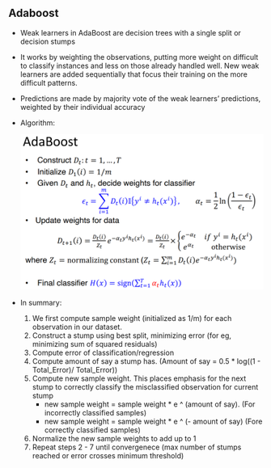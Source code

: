 ## Adaboost
* Weak learners in AdaBoost are decision trees with a single split or decision stumps
* It works by weighting the observations, putting more weight on difficult to classify instances and less on those already handled well. New weak learners are added sequentially that focus their training on the more difficult patterns.
* Predictions are made by majority vote of the weak learners’ predictions, weighted by their individual accuracy

* Algorithm:

    ![Adaboost Algorithm](./docs/adaboost_algo.PNG)

* In summary:
    1. We first compute sample weight (initialized as 1/m) for each observation in our dataset.
    2. Construct a stump using best split, minimizing error (for eg, minimizing sum of squared residuals)
    3. Compute error of classification/regression
    4. Compute amount of say a stump has. (Amount of say = 0.5 * log((1 - Total_Error)/ Total_Error))
    5. Compute new sample weight. This places emphasis for the next stump to correctly classify the misclassified observation for current stump
        * new sample weight = sample weight * e ^ (amount of say). (For incorrectly classified samples)
        * new sample weight = sample weight * e ^ (- amount of say) (Fore correctly classified samples)
    6. Normalize the new sample weights to add up to 1
    7. Repeat steps 2 - 7 until convergenece (max number of stumps reached or error crosses minimum threshold)
